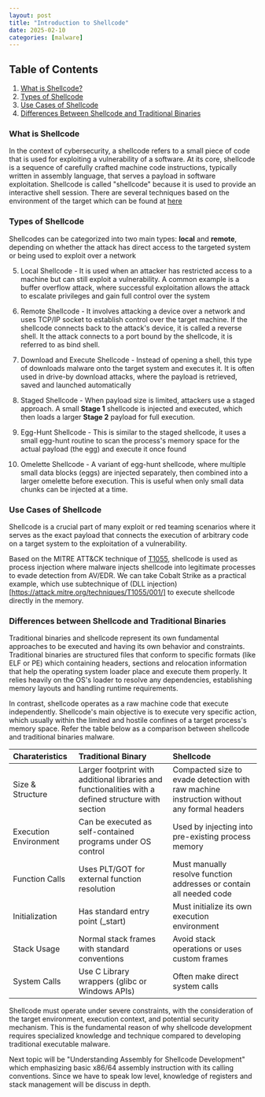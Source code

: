 ```yaml
---
layout: post
title: "Introduction to Shellcode"
date: 2025-02-10
categories: [malware]
---
```


## Table of Contents
1. [What is Shellcode?](#what-is-shellcode)  
2. [Types of Shellcode](#types-of-shellcode)  
3. [Use Cases of Shellcode](#use-cases-of-shellcode)  
4. [Differences Between Shellcode and Traditional Binaries](#differences-between-shellcode-and-traditional-binaries)  

### What is Shellcode
In the context of cybersecurity, a shellcode refers to a small piece of code that is used for exploiting a vulnerability of a software. At its core, shellcode is a sequence of carefully crafted machine code instructions, typically written in assembly language, that serves a payload in software exploitation. Shellcode is called "shellcode" because it is used to provide an interactive shell session. There are several techniques based on the environment of the target which can be found at [here](http://shell-storm.org/shellcode/index.html) 

### Types of Shellcode
Shellcodes can be categorized into two main types: **local** and **remote**, depending on whether the attack has direct access to the targeted system or being used to exploit over a network 

5. Local Shellcode - It is used when an attacker has restricted access to a machine but can still exploit a vulnerability. A common example is a buffer overflow attack, where successful exploitation allows the attack to escalate privileges and gain full control over the system

6. Remote Shellcode - It involves attacking a device over a network and uses TCP/IP socket to establish control over the target machine. If the shellcode connects back to the attack's device, it is called a reverse shell. It the attack connects to a port bound by the shellcode, it is referred to as bind shell. 

7. Download and Execute Shellcode - Instead of opening a shell, this type of downloads malware onto the target system and executes it. It is often used in drive-by download attacks, where the payload is retrieved, saved and launched automatically

8. Staged Shellcode - When payload size is limited, attackers use a staged approach. A small **Stage 1** shellcode is injected and executed, which then loads a larger **Stage 2** payload for full execution.

9. Egg-Hunt Shellcode - This is similar to the staged shellcode, it uses a small egg-hunt routine to scan the process's memory space for the actual payload (the egg) and execute it once found

10. Omelette Shellcode - A variant of egg-hunt shellcode, where multiple small data blocks (eggs) are injected separately, then combined into a larger omelette before execution. This is useful when only small data chunks can be injected at a time.

### Use Cases of Shellcode 
Shellcode is a crucial part of many exploit or red teaming scenarios where it serves as the exact payload that connects the execution of arbitrary code on a target system to the exploitation of a vulnerability. 

Based on the MITRE ATT&CK technique of [T1055](https://attack.mitre.org/techniques/T1055/), shellcode is used as process injection where malware injects shellcode into legitimate processes to evade detection from AV/EDR. We can take Cobalt Strike as a practical example, which use subtechnique of (DLL injection)[https://attack.mitre.org/techniques/T1055/001/] to execute shellcode directly in the memory. 

### Differences between Shellcode and Traditional Binaries
Traditional binaries and shellcode represent its own fundamental approaches to be executed and having its own behavior and constraints. Traditional binaries are structured files that conform to specific formats (like ELF or PE) which containing headers, sections and relocation information that help the operating system loader place and execute them properly. It relies heavily on the OS's loader to resolve any dependencies, establishing memory layouts and handling runtime requirements. 

In contrast, shellcode operates as a raw machine code that execute independently. Shellcode's main objective is to execute very specific action, which usually within the limited and hostile confines of a target process's memory space. Refer the table below as a comparison between shellcode and traditional binaries malware.

| Charateristics        | Traditional Binary                                                                                   | Shellcode                                                                                 |
| :--------------------- | :---------------------------------------------------------------------------------------------------- | :----------------------------------------------------------------------------------------- |
| Size & Structure      | Larger footprint with additional libraries and functionalities with a defined structure with section | Compacted size to evade detection with raw machine instruction without any formal headers |
| Execution Environment | Can be executed as self-contained programs under OS control                                          | Used by injecting into pre-existing process memory                                        |
| Function Calls        | Uses PLT/GOT for external function resolution                                                        | Must manually resolve function addresses or contain all needed code                       |
| Initialization        | Has standard entry point (\_start)                                                                   | Must initialize its own execution environment                                             |
| Stack Usage           | Normal stack frames with standard conventions                                                        | Avoid stack operations or uses custom frames                                              |
| System Calls          | Use C Library wrappers (glibc or Windows APIs)                                                       | Often make direct system calls                                                            |
Shellcode must operate under severe constraints, with the consideration of the target environment, execution context, and potential security mechanism. This is the fundamental reason of why shellcode development requires specialized knowledge and technique compared to developing traditional executable malware.

Next topic will be "Understanding Assembly for Shellcode Development" which emphasizing basic x86/64 assembly instruction with its calling conventions. Since we have to speak low level, knowledge of registers and stack management will be discuss in depth. 

